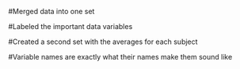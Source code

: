#Merged data into one set

#Labeled the important data variables

#Created a second set with the averages for each subject

#Variable names are exactly what their names make them sound like 
